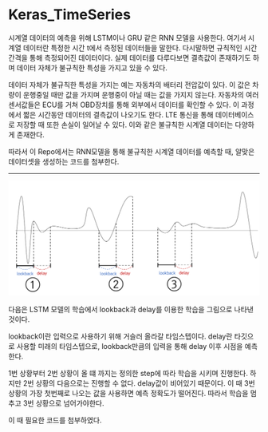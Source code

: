 # Keras_TimeSeries

시계열 데이터의 예측을 위해 LSTM이나 GRU 같은 RNN 모델을 사용한다.
여기서 시계열 데이터란 특정한 시간 t에서 측정된 데이터들을 말한다. 다시말하면 규칙적인 시간 간격을 통해 측정되어진 데이터이다.
실제 데이터를 다루다보면 결측값이 존재하기도 하며 데이터 자체가 불규칙한 특성을 가지고 있을 수 있다.

데이터 자체가 불규칙한 특성을 가지는 예는 자동차의 배터리 전압값이 있다. 이 값은 차량이 운행중일 때만 값을 가지며 운행중이 아닐 때는 값을 가지지 않는다.
자동차의 여러 센서값들은 ECU를 거쳐 OBD장치를 통해 외부에서 데이터를 확인할 수 있다. 이 과정에서 짧은 시간동안 데이터의 결측값이 나오기도 한다. LTE 통신을 통해 데이터베이스로 저장할 때 또한 손실이 일어날 수 있다. 이와 같은 불규칙한 시계열 데이터는 다양하게 존재한다.

따라서 이 Repo에서는 RNN모델을 통해 불규칙한 시계열 데이터를 예측할 때, 알맞은 데이터셋을 생성하는 코드를 첨부한다.

---

![Image](image/image1.PNG)

다음은 LSTM 모델의 학습에서 lookback과 delay를 이용한 학습을 그림으로 나타낸 것이다.

lookback이란 입력으로 사용하기 위해 거슬러 올라갈 타임스텝이다.
delay란 타깃으로 사용할 미래의 타임스텝으로, lookback만큼의 입력을 통해 delay 이후 시점을 예측한다.

1번 상황부터 2번 상황이 올 떄 까지는 정의한 step에 따라 학습을 시키며 진행한다. 하지만 2번 상황의 다음으로는 진행할 수 없다. delay값이 비어있기 때문이다. 이 때 3번 상황의 가장 첫번째로 나오는 값을 사용하면 예측 정확도가 떨어진다. 따라서 학습을 멈추고 3번 상황으로 넘어가야한다.

이 때 필요한 코드를 첨부하였다.
